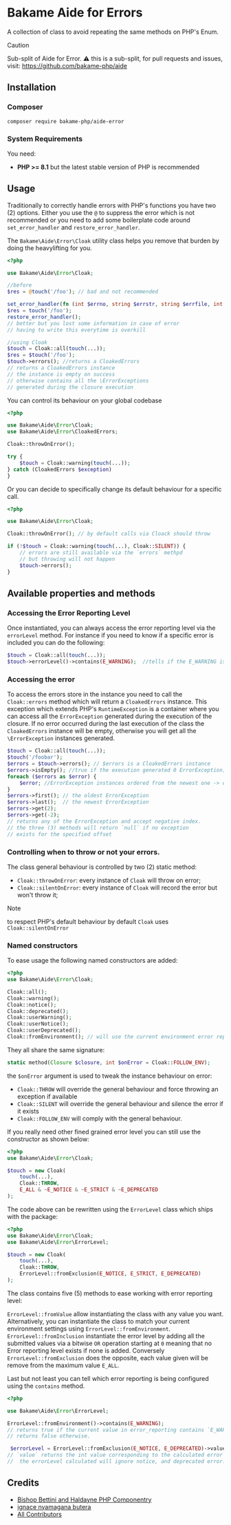 # Bakame Aide for Errors

A collection of class to avoid repeating the same methods on PHP's Enum.

> [!CAUTION]
> Sub-split of Aide for Error.
> ⚠️ this is a sub-split, for pull requests and issues, visit: https://github.com/bakame-php/aide

## Installation

### Composer

~~~
composer require bakame-php/aide-error
~~~

### System Requirements

You need:

- **PHP >= 8.1** but the latest stable version of PHP is recommended

## Usage

Traditionally to correctly handle errors with PHP's functions you have two (2) options. Either
you use the `@` to suppress the error which is not recommended or you need to add some
boilerplate code around `set_error_handler` and `restore_error_handler`.

The `Bakame\Aide\Error\Cloak` utility class helps you remove that burden by doing the heavylifting for you.

```php
<?php

use Bakame\Aide\Error\Cloak;

//before
$res = @touch('/foo'); // bad and not recommended

set_error_handler(fn (int $errno, string $errstr, string $errfile, int $errline) => true);
$res = touch('/foo'); 
restore_error_handler();
// better but you lost some information in case of error
// having to write this everytime is overkill

//using Cloak
$touch = Cloak::all(touch(...));
$res = $touch('/foo');
$touch->errors(); //returns a CloakedErrors
// returns a CloakedErrors instance
// the instance is empty on success
// otherwise contains all the \ErrorExceptions
// generated during the closure execution
````

You can control its behaviour on your global codebase

```php
<?php

use Bakame\Aide\Error\Cloak;
use Bakame\Aide\Error\CloakedErrors;

Cloak::throwOnError();

try {
    $touch = Cloak::warning(touch(...));
} catch (CloakedErrors $exception)
}
````

Or you can decide to specifically change its default behaviour for a specific call.

```php
<?php

use Bakame\Aide\Error\Cloak;

Cloak::throwOnError(); // by default calls via Cloack should throw

if (!$touch = Cloak::warning(touch(...), Cloak::SILENT)) {
    // errors are still available via the `errors` methpd
    // but throwing will not happen
    $touch->errors();
}
````

## Available properties and methods

### Accessing the Error Reporting Level

Once instantiated, you can always access the error reporting level via
the `errorLevel` method. For instance if you need to know if a 
specific error is included you can do the following:

```php
$touch = Cloak::all(touch(...));
$touch->errorLevel()->contains(E_WARNING);  //tells if the E_WARNING is included or not
```

### Accessing the error

To access the errors store in the instance you need to call the `Cloak::errors` method
which will return a `CloakedErrors` instance. This exception which extends PHP's 
`RuntimeException` is a container where you can access all the `ErrorException` generated
during the execution of the closure.
If no error occurred during the last execution of the class the `CloakedErrors` instance
will be empty, otherwise you will get all the `\ErrorException` instances generated.

```php
$touch = Cloak::all(touch(...));
$touch('/foobar');
$errors = $touch->errors(); // $errors is a CloakedErrors instance
$errors->isEmpty(); //true if the execution generated 0 ErrorException; false otherwise
foreach ($errors as $error) {
    $error; //ErrorException instances ordered from the newest one -> oldest one.
}
$errors->first(); // the oldest ErrorException
$errors->last();  // the newest ErrorException
$errors->get(2); 
$errors->get(-2);
// returns any of the ErrorException and accept negative index.
// the three (3) methods will return `null` if no exception
// exists for the specified offset
```

### Controlling when to throw or not your errors.

The class general behaviour is controlled by two (2) static method:

- `Cloak::throwOnError`: every instance of `Cloak` will throw on error;
- `Cloak::silentOnError`: every instance of `Cloak` will record the error but won't throw it;

> [!NOTE]
> to respect PHP's default behaviour by default `Cloak` uses `Cloak::silentOnError`

### Named constructors

To ease usage the following named constructors are added:

```php
<?php
use Bakame\Aide\Error\Cloak;

Cloak::all();
Cloak::warning();
Cloak::notice();
Cloak::deprecated();
Cloak::userWarning();
Cloak::userNotice();
Cloak::userDeprecated();
Cloak::fromEnvironment(); // will use the current environment error reporting value
```

They all share the same signature:

```php
static method(Closure $closure, int $onError = Cloak::FOLLOW_ENV);
```

the `$onError` argument is used to tweak the instance behaviour on error:

- `Cloak::THROW` will override the general behaviour and force throwing an exception if available
- `Cloak::SILENT` will override the general behaviour and silence the error if it exists
- `Cloak::FOLLOW_ENV` will comply with the general behaviour.

If you really need other fined grained error level you can still use the constructor
as shown below:

```php
<?php
use Bakame\Aide\Error\Cloak;

$touch = new Cloak(
    touch(...),
    Cloak::THROW,
    E_ALL & ~E_NOTICE & ~E_STRICT & ~E_DEPRECATED
);
```

The code above can be rewritten using the `ErrorLevel` class which ships with the package:

```php
<?php
use Bakame\Aide\Error\Cloak;
use Bakame\Aide\Error\ErrorLevel;

$touch = new Cloak(
    touch(...),
    Cloak::THROW,
    ErrorLevel::fromExclusion(E_NOTICE, E_STRICT, E_DEPRECATED)
);
```

The class contains five (5) methods to ease working with error reporting level:

`ErrorLevel::fromValue` allow instantiating the class with any value you want. Alternatively, you can
instantiate the class to match your current environment settings using `ErrorLevel::fromEnvironment`.
`ErrorLevel::fromInclusion` instantiate the error level by adding all the submitted values via a 
bitwise `OR` operation starting at `0` meaning that no Error reporting level exists if none is added.
Conversely `ErrorLevel::fromExclusion` does the opposite, each value given will be remove from the
maximum value `E_ALL`.

Last but not least you can tell which error reporting is being configured using the `contains` method.

```php
<?php

use Bakame\Aide\Error\ErrorLevel;

ErrorLevel::fromEnvironment()->contains(E_WARNING);
// returns true if the current value in error_reporting contains `E_WARNING`
// returns false otherwise.

 $errorLevel = ErrorLevel::fromExclusion(E_NOTICE, E_DEPRECATED)->value();
// `value` returns the int value corresponding to the calculated error level.
//  the errorLevel calculated will ignore notice, and deprecated error.
```

## Credits

- [Bishop Bettini and Haldayne PHP Componentry](https://github.com/haldayne/fox)
- [ignace nyamagana butera](https://github.com/nyamsprod)
- [All Contributors](https://github.com/bakame-php/aide/graphs/contributors)
